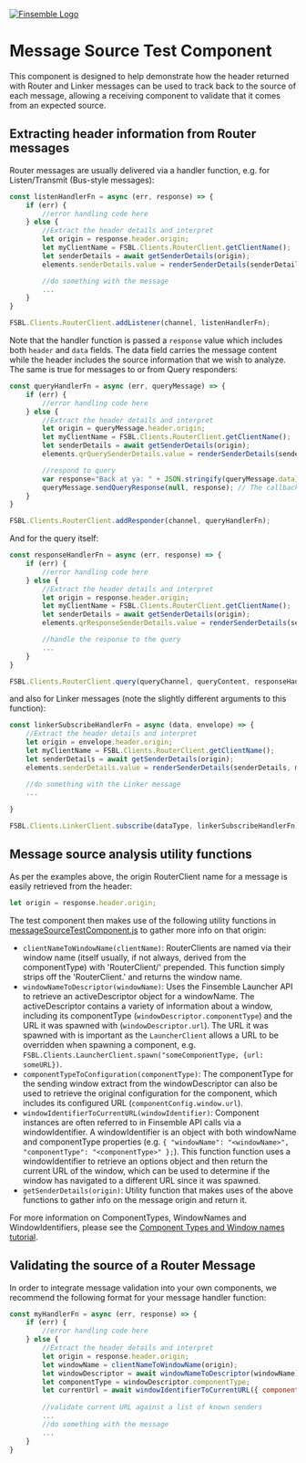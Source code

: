 [![Finsemble Logo](https://documentation.chartiq.com/finsemble/styles/img/Finsemble_Logo_Dark.svg)](https://documentation.chartiq.com/finsemble/)

# Message Source Test Component
This component is designed to help demonstrate how the header returned with Router and Linker messages can be used to track back to the source of each message, allowing a receiving component to validate that it comes from an expected source.

## Extracting header information from Router messages
Router messages are usually delivered via a handler function, e.g. for Listen/Transmit (Bus-style messages):

```javascript
const listenHandlerFn = async (err, response) => {
	if (err) {
		//error handling code here
	} else {
		//Extract the header details and interpret
		let origin = response.header.origin;
		let myClientName = FSBL.Clients.RouterClient.getClientName();
		let senderDetails = await getSenderDetails(origin);
		elements.senderDetails.value = renderSenderDetails(senderDetails, myClientName, response.header.lastClient);

		//do something with the message
		...
	}
}

FSBL.Clients.RouterClient.addListener(channel, listenHandlerFn);
```
Note that the handler function is passed a `response` value which includes both `header` and `data` fields. The data field carries the message content while the header includes the source information that we wish to analyze. The same is true for messages to or from Query responders:

```javascript
const queryHandlerFn = async (err, queryMessage) => {
	if (err) {
		//error handling code here
	} else {
		//Extract the header details and interpret
		let origin = queryMessage.header.origin;
		let myClientName = FSBL.Clients.RouterClient.getClientName();
		let senderDetails = await getSenderDetails(origin);
		elements.qrQuerySenderDetails.value = renderSenderDetails(senderDetails, myClientName, queryMessage.header.lastClient);

		//respond to query
		var response="Back at ya: " + JSON.stringify(queryMessage.data); // Responses can be objects or strings
		queryMessage.sendQueryResponse(null, response); // The callback must respond, else a timeout will occur on the querying client.
	}
}

FSBL.Clients.RouterClient.addResponder(channel, queryHandlerFn);
```

And for the query itself:
```javascript
const responseHandlerFn = async (err, response) => {
	if (err) {
		//error handling code here
	} else {
		//Extract the header details and interpret
		let origin = response.header.origin;
		let myClientName = FSBL.Clients.RouterClient.getClientName();
		let senderDetails = await getSenderDetails(origin);
		elements.qrResponseSenderDetails.value = renderSenderDetails(senderDetails, myClientName, response.header.lastClient);

		//handle the response to the query
		...
	}
}

FSBL.Clients.RouterClient.query(queryChannel, queryContent, responseHandlerFn);
```

and also for Linker messages (note the slightly different arguments to this function):
```javascript
const linkerSubscribeHandlerFn = async (data, envelope) => {
	//Extract the header details and interpret
	let origin = envelope.header.origin;
	let myClientName = FSBL.Clients.RouterClient.getClientName();
	let senderDetails = await getSenderDetails(origin);
	elements.senderDetails.value = renderSenderDetails(senderDetails, myClientName, response.header.lastClient);

	//do something with the Linker message
	...
	
}

FSBL.Clients.LinkerClient.subscribe(dataType, linkerSubscribeHandlerFn);
```

## Message source analysis utility functions
As per the examples above, the origin RouterClient name for a message is easily retrieved from the header:
```javascript
let origin = response.header.origin;
```

The test component then makes use of the following utility functions in [messageSourceTestComponent.js](./messageSourceTestComponent.js) to gather more info on that origin:
- `clientNameToWindowName(clientName)`: 
RouterClients are named via their window name (itself usually, if not always, derived from the componentType) with 'RouterClient/' prepended. This function simply strips off the 'RouterClient.' and returns the window name.
- `windowNameToDescriptor(windowName)`: 
Uses the Finsemble Launcher API to retrieve an activeDescriptor object for a windowName. The activeDescriptor contains a variety of information about a window, including its componentType (`windowDescriptor.componentType`) and the URL it was spawned with (`windowDescriptor.url`). The URL it was spawned with is important as the `LauncherClient` allows a URL to be overridden when spawning a component, e.g. `FSBL.Clients.LauncherClient.spawn("someComponentType, {url: someURL})`. 
- `componentTypeToConfiguration(componentType)`: 
The componentType for the sending window extract from the windowDescriptor can also be used to retrieve the original configuration for the component, which includes its configured URL (`componentConfig.window.url`).
- `windowIdentifierToCurrentURL(windowIdentifier)`: 
Component instances are often referred to in Finsemble API calls via a windowIdentifier. A windowIdentifier is an object with both windowName and componentType properties (e.g. `{ "windowName": "<windowName>", "componentType": "<componentType>" };`). This function function uses a windowIdentifier to retrieve an options object and then return the current URL of the window, which can be used to determine if the window has navigated to a different URL since it was spawned. 
- `getSenderDetails(origin)`: 
Utility function that makes uses of the above functions to gather info on the message origin and return it.

For more information on ComponentTypes, WindowNames and WindowIdentifiers, please see the [Component Types and Window names tutorial](https://documentation.chartiq.com/finsemble/tutorial-ComponentTypesAndWindowNames.html).

## Validating the source of a Router Message
In order to integrate message validation into your own components, we recommend the following format for your message handler function:
```javascript
const myHandlerFn = async (err, response) => {
	if (err) {
		//error handling code here
	} else {
		//Extract the header details and interpret
		let origin = response.header.origin;
		let windowName = clientNameToWindowName(origin);
		let windowDescriptor = await windowNameToDescriptor(windowName);
		let componentType = windowDescriptor.componentType;
		let currentUrl = await windowIdentifierToCurrentURL({ componentType: componentType, windowName: windowName });
		
		//validate current URL against a list of known senders
		...
		//do something with the message
		...
	}
}
```